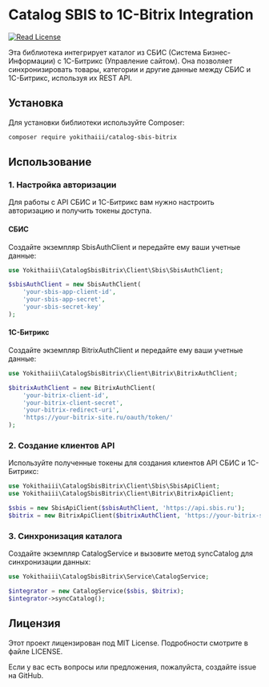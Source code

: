 # Catalog SBIS to 1C-Bitrix Integration

<a href="https://github.com/ramsey/uuid/blob/4.x/LICENSE"><img src="https://img.shields.io/packagist/l/ramsey/uuid.svg?style=flat-square&colorB=darkcyan" alt="Read License"></a>

Эта библиотека интегрирует каталог из СБИС (Система Бизнес-Информации) с 1С-Битрикс (Управление сайтом). Она позволяет синхронизировать товары, категории и другие данные между СБИС и 1С-Битрикс, используя их REST API.

## Установка

Для установки библиотеки используйте Composer:

```bash
composer require yokithaiii/catalog-sbis-bitrix
```

## Использование

### 1. Настройка авторизации

   Для работы с API СБИС и 1С-Битрикс вам нужно настроить авторизацию и получить токены доступа.

#### СБИС

Создайте экземпляр SbisAuthClient и передайте ему ваши учетные данные:

```php
use Yokithaiii\CatalogSbisBitrix\Client\Sbis\SbisAuthClient;

$sbisAuthClient = new SbisAuthClient(
    'your-sbis-app-client-id',
    'your-sbis-app-secret',
    'your-sbis-secret-key'
);
```

#### 1С-Битрикс

Создайте экземпляр BitrixAuthClient и передайте ему ваши учетные данные:

```php
use Yokithaiii\CatalogSbisBitrix\Client\Bitrix\BitrixAuthClient;

$bitrixAuthClient = new BitrixAuthClient(
    'your-bitrix-client-id',
    'your-bitrix-client-secret',
    'your-bitrix-redirect-uri',
    'https://your-bitrix-site.ru/oauth/token/'
);
```

### 2. Создание клиентов API

Используйте полученные токены для создания клиентов API СБИС и 1С-Битрикс:

```php
use Yokithaiii\CatalogSbisBitrix\Client\Sbis\SbisApiClient;
use Yokithaiii\CatalogSbisBitrix\Client\Bitrix\BitrixApiClient;

$sbis = new SbisApiClient($sbisAuthClient, 'https://api.sbis.ru');
$bitrix = new BitrixApiClient($bitrixAuthClient, 'https://your-bitrix-site.ru/rest/1/');
```

### 3. Синхронизация каталога

Создайте экземпляр CatalogService и вызовите метод syncCatalog для синхронизации данных:

```php
use Yokithaiii\CatalogSbisBitrix\Service\CatalogService;

$integrator = new CatalogService($sbis, $bitrix);
$integrator->syncCatalog();
```

## Лицензия

Этот проект лицензирован под MIT License. Подробности смотрите в файле LICENSE.

Если у вас есть вопросы или предложения, пожалуйста, создайте issue на GitHub.
